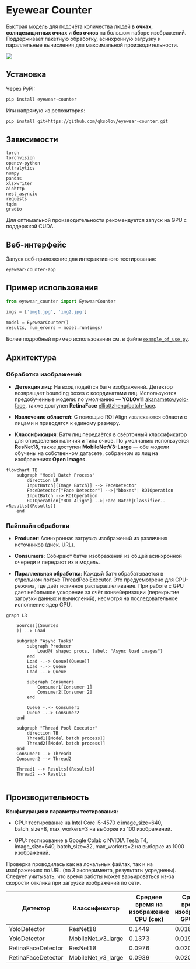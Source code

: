 # Eyewear Counter

Быстрая модель для подсчёта количества людей в **очках**, **солнцезащитных очках** и **без очков** на большом наборе изображений. Поддерживает пакетную обработку, асинхронную загрузку и параллельные вычисления для максимальной производительности.

![](assets/output-counts.jpg)

## Установка

Через PyPI:

```bash
pip install eyewear-counter
```
Или напрямую из репозитория:

```bash
pip install git+https://github.com/qksolov/eyewear-counter.git
```


## Зависимости
```
torch
torchvision
opencv-python
ultralytics
numpy
pandas
xlsxwriter
aiohttp
nest_asyncio
requests
tqdm
gradio
```

Для оптимальной производительности рекомендуется запуск на GPU с поддержкой CUDA.

## Веб-интерфейс
Запуск веб-приложение для интерактивного тестирования:
```bash
eyewear-counter-app
```


## Пример использования
 ```python
 from eyewear_counter import EyewearCounter

 imgs = ['img1.jpg', 'img2.jpg']
 
 model = EyewearCounter()
 results, num_erorrs = model.run(imgs)
 ```

 Более подробный пример использования см. в файле [`example_of_use.py`](https://github.com/qksolov/eyewear-counter/blob/main/notebooks/example_of_use.ipynb).


## Архитектура

### Обработка изображений
- **Детекция лиц**: На вход подаётся батч изображений. Детектор возвращает bounding boxes с координатами лиц. Используются предобученные модели: по умолчанию — **YOLOv11**  [akanametov/yolo-face](https://github.com/akanametov/yolo-face/), также доступен **RetinaFace**  [elliottzheng/batch-face](https://github.com/elliottzheng/batch-face).

- **Извлечение областей**: С помощью ROI Align извлекаются области с лицами и приводятся к единому размеру.

- **Классификация**: Батч лиц передаётся в свёрточный классификатор для определения наличия и типа очков. По умолчанию используется **ResNet18**, также доступен **MobileNetV3-Large** — обе модели обучены на собственном датасете, собранном из лиц на изображениях **Open Images**.


```mermaid
flowchart TB
    subgraph "Model Batch Process"
        direction LR
        InputBatch[(Image Batch)] --> FaceDetector
        FaceDetector["Face Detector"] -->|"bboxes"| ROIOperation
        InputBatch --> ROIOperation
        ROIOperation["ROI Align"] -->|Face Batch|Classifier-->Results[(Results)]
    end
```

### Пайплайн обработки
- **Producer**: Асинхронная загрузка изображений из различных источников (диск, URL).

- **Consumers**: Собирают батчи изображений из общей асинхронной очереди и передают их в модель.

- **Параллельная обработка**: Каждый батч обрабатывается в отдельном потоке ThreadPoolExecutor. Это предусмотрено для CPU-режима, где даёт истинное распараллеливание. При работе с GPU дает небольшое ускорение за счёт конвейеризации (перекрытие загрузки данных и вычислений), несмотря на последовательное исполнение ядер GPU.


```mermaid
graph LR

    Sources[(Sources
    )] --> Load

    subgraph "Async Tasks"
        subgraph Producer
            Load@{ shape: procs, label: "Async load images"}
        end
        Load -.-> Queue[(Queue)]
        Load -.-> Queue
        Load -.-> Queue

        subgraph Consumers
            Consumer1[Consumer 1]
            Consumer2[Consumer 2]
        end

        Queue -.-> Consumer1
        Queue -.-> Consumer2
    end

    subgraph "Thread Pool Executor"
        direction TB
        Thread1[[Model batch process]]
        Thread2[[Model batch process]]
    end
    Consumer1 --> Thread1
    Consumer2 --> Thread2

    Thread1 --> Results[(Results)]
    Thread2 --> Results
    
```

## Производительность
**Конфигурация и параметры тестирования:**

- CPU: тестирование на Intel Core i5-4570 с image_size=640, batch_size=8, max_workers=3 на выборке из 100 изображений.

- GPU: тестирование в Google Colab с NVIDIA Tesla T4, image_size=640, batch_size=32, max_workers=2 на выборке из 1000 изображений.

Проверка проводилась как на локальных файлах, так и на изображениях по URL (по 3 эксперимента, результаты усреднены). Следует учитывать, что время работы может варьироваться из-за скорости отклика при загрузке изображений по сети.


| Детектор           | Классификатор       | Среднее время на изображение CPU (сек) | Среднее время на изображение GPU (сек) |
|--------------------|---------------------|----------------------------------|----------------------------------|
| YoloDetector       | ResNet18            | 0.1449                           | 0.0187                           |
| YoloDetector       | MobileNet_v3_large  | 0.1373                           | 0.0191                           |
| RetinaFaceDetector | ResNet18            | 0.0976                           | 0.0206                           |
| RetinaFaceDetector | MobileNet_v3_large  | 0.0939                           | 0.0207                           |

